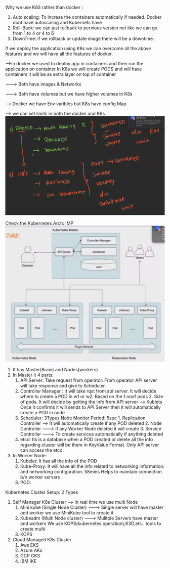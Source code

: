 Why we use K8S rather than docker :
1. Auto scaling: To increse the containers automatically if needed.
 Docker dont have autoscaling and Kubernets have 
2. Roll-Back: we can just rollback to pervious version not like we can go from 1 to 4 or 4 to 6
3. DownTime: if we rollback or update image there will be a downtime.

If we deploy the application using K8s we can overcome all the above features and we will have all the features of docker.

-->In docker we used to deploy app in containers and then run the application on container 
In K8s we will create PODS and will have containers it will be as extra layer on top of container

---> Both have images & Networks

---> Both have volumes but we have higher volumes in K8s

--> Docker we have Env varibles but K8s have config Map.

--> we can set limits in both the docker and K8s
![alt text]({22858A8C-3486-4880-BA0F-B5693D057232}.png)


Check the Kubernetes Arch: IMP
![alt text](image.png)
1. It has Master(Brain) and Nodes(workers)
2. In Master it 4 parts:   
    1. API Server: Take request from operator. From operator API server will take response and give to Scheduler.
    2. Controller Manager : It will take rqst from api server. It will decide where to create a POD in w1 or w2. Based on the 1.noof pods 2. Size of pods.
        It will decide by getting the info from API server --> Kublets 
        Once it confirms it will sends to API Server then it will automatically create a POD in node
    3. Scheduler: 3Types Node Monitor Period: 5sec 
             1. Replication Controller --> It will automatically create if any POD deleted
             2. Node Controller ---> If any Worker Node deleted it will create
             3. Service Controller ---> To create services automatically if anything deleted
    4. etcd: Its is a database when a POD created or delete all the info regarding cluster will be there in KeyValue Format. Only API server can access the etcd. 
3.  In Worker Node: 
    1. Kubelet: It has all the info of the POD 
    2. Kube-Proxy: It will have all the info related to networking information.
    and networking configuration. 58mins
    Helps to maintain connection b/n worker servers
    3. POD: 

Kubernetes Cluster Setup: 2 Types
1. Self Manager K8s Cluster
    --> In real time we use multi Node 
    1. Mini kube (Single Node Cluster) 
    ---> Single server will have master and worker
         we use MiniKube tool to create it
    2. Kubeadm (Multi Node cluster)
    ---> Mulitple Servers have master and workers 
         We use KOPS(kubernetes operation),K3D,etc.. tools to create multi
    3. KOPS 
2. Cloud Managed K8s Cluster
    1. Aws EKS
    2. Azure AKs
    3. GCP GKS
    4. IBM IKE



